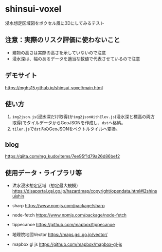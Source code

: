 # shinsui-voxel
浸水想定区域図をボクセル風に3Dにしてみるテスト

## 注意：実際のリスク評価に使わないこと
* 建物の高さは実際の高さを示していないので注意
* 浸水深は、幅のあるデータを適当な数値で代表させているので注意

## デモサイト
https://mghs15.github.io/shinsui-voxel/main.html

## 使い方
1. `img2json.js`(浸水深だけ取得)か`img2jsonWithElev.js`(浸水深と標高の両方取得)でタイルデータからGeoJSONを作成し、`dst`へ格納。
2. `tiler.js`で`dst`内のGeoJSONをベクトルタイルへ変換。

## blog
https://qiita.com/mg_kudo/items/7ee95f1d79a26d86bef2

## 使用データ・ライブラリ等
* 洪水浸水想定区域（想定最大規模） https://disaportal.gsi.go.jp/hazardmap/copyright/opendata.html#l2shinsuishin
* sharp https://www.npmjs.com/package/sharp
* node-fetch https://www.npmjs.com/package/node-fetch
* tippecanoe https://github.com/mapbox/tippecanoe

* 地理院地図Vector https://maps.gsi.go.jp/vector/
* mapbox gl js https://github.com/mapbox/mapbox-gl-js
